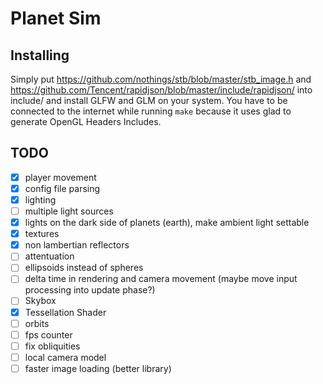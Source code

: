 # Planet Sim

## Installing
Simply put https://github.com/nothings/stb/blob/master/stb_image.h and https://github.com/Tencent/rapidjson/blob/master/include/rapidjson/ into include/
and install GLFW and GLM on your system.
You have to be connected to the internet while running `make` because
it uses glad to generate OpenGL Headers Includes.

## TODO
- [x] player movement
- [x] config file parsing
- [x] lighting
- [ ] multiple light sources
- [x] lights on the dark side of planets (earth), make ambient light settable
- [x] textures
- [x] non lambertian reflectors
- [ ] attentuation
- [ ] ellipsoids instead of spheres
- [ ] delta time in rendering and camera movement (maybe move input processing into update phase?)
- [ ] Skybox
- [x] Tessellation Shader
- [ ] orbits
- [ ] fps counter
- [ ] fix obliquities
- [ ] local camera model
- [ ] faster image loading (better library)
